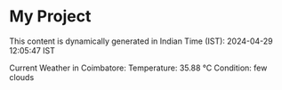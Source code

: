 # My Project

This content is dynamically generated in Indian Time (IST): 2024-04-29 12:05:47 IST


Current Weather in Coimbatore:
Temperature: 35.88 °C
Condition: few clouds
